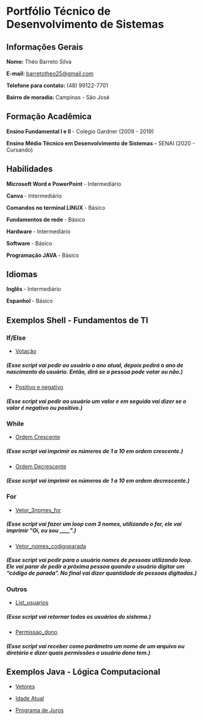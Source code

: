 # Portfólio Técnico de Desenvolvimento de Sistemas
## <b> Informações Gerais </b>
<b> Nome: </b> Théo Barreto Silva 

<b> E-mail: </b> barretotheo25@gmail.com

<b> Telefone para contato: </b> (48) 99122-7701

<b> Bairro de moradia: </b> Campinas - São José

## <b> Formação Acadêmica </b>

<b> Ensino Fundamental I e II </B> - Colégio Gardner (2009 - 2019)

<b> Ensino Médio Técnico em Desenvolvimento de Sistemas </B> – SENAI (2020 - Cursando)

## <b> Habilidades </b>

<B> Microsoft Word e PowerPoint </B> - Intermediário

<B> Canva </B> - Intermediário

<B> Comandos no terminal LINUX </B> - Básico

<B> Fundamentos de rede </B> - Básico

<B> Hardware </B> - Intermediário

<B> Software </B> - Básico

<B> Programação JAVA </B> - Básico

## <b> Idiomas </b>

<b> Inglês </b> - Intermediário

<b> Espanhol </b> - Básico

## <b> Exemplos Shell - Fundamentos de TI </b>

### If/Else

* [Votação](\FundamentosTI/exemplos/votação.sh)
##### (Esse script vai pedir ao usuário o ano atual, depois pedirá o ano de nascimento do usuário. Então, dirá se a pessoa pode votar ou não.)

* [Positivo e negativo](\FundamentosTI\exemplos\positivo_negativo.sh)
##### (Esse script vai pedir ao usuário um valor e em seguida vai dizer se o valor é negativo ou positivo.)

### While

* [Ordem Crescente](\FundamentosTI\exemplos\ordem_crescente.sh)
##### (Esse script vai imprimir os números de 1 a 10 em ordem crescente.)

* [Ordem Decrescente](\FundamentosTI\exemplos\ordem_decrescente.sh)
##### (Esse script vai imprimir os números de 1 a 10 em ordem decrescente.)

### For

* [Vetor_3nomes_for](\FundamentosTI\exemplos\vetor_3nomes_for.sh)
##### (Esse script vai fazer um loop com 3 nomes, utilizando o for, ele vai imprimir "Oi, eu sou ____".)

* [Vetor_nomes_codigoparada](\FundamentosTI\exemplos\vetor_nomes_codigoparada.sh)
##### (Esse script vai pedir para o usuário nomes de pessoas utilizando loop. Ele vai parar de pedir a próxima pessoa quando o usuário digitar um “código de parada”. No final vai dizer quantidade de pessoas digitadas.)

### Outros

* [List_usuarios](\FundamentosTI\exemplos\list_usuarios.sh)
##### (Esse script vai retornar todos os usuários do sistema.)

* [Permissao_dono](\FundamentosTI\exemplos\permissao_dono.sh)
##### (Esse script vai receber como parâmetro um nome de um arquivo ou diretório e dizer quais permissões o usuário dono tem.)

## <b> Exemplos Java - Lógica Computacional </b>

* [Vetores](LogicaComputacional\exemplos\Vetores.java)

* [Idade Atual](\LogicaComputacional\exemplos\Idade_atual.java)

* [Programa de Juros](\LogicaComputacional\exemplos\Programa_juros.java)
